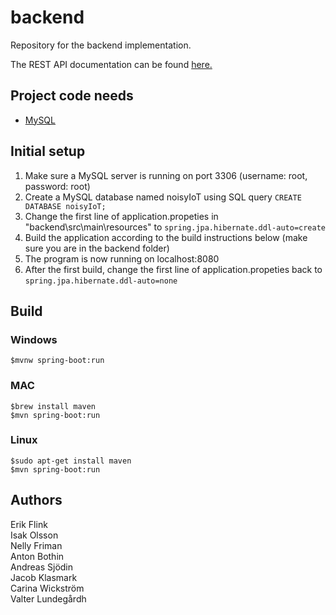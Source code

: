 # backend
Repository for the backend implementation.

The REST API documentation can be found [here.](/src/main/java/teamethernet/rest_api/README.md)

## Project code needs
* [MySQL](https://dev.mysql.com/downloads/)

## Initial setup
1. Make sure a MySQL server is running on port 3306 (username: root, password: root)
2. Create a MySQL database named noisyIoT using SQL query `CREATE DATABASE noisyIoT;`
3. Change the first line of application.propeties in "backend\src\main\resources\" to `spring.jpa.hibernate.ddl-auto=create`
4. Build the application according to the build instructions below (make sure you are in the backend folder)
5. The program is now running on localhost:8080
6. After the first build, change the first line of application.propeties back to `spring.jpa.hibernate.ddl-auto=none`

## Build

### Windows
```
$mvnw spring-boot:run
```
### MAC
```
$brew install maven
$mvn spring-boot:run
```
### Linux
```
$sudo apt-get install maven
$mvn spring-boot:run
```
## Authors
Erik Flink    
Isak Olsson   
Nelly Friman  
Anton Bothin     
Andreas Sjödin  
Jacob Klasmark    
Carina Wickström  
Valter Lundegårdh   
